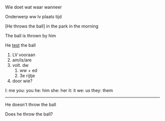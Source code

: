 Wie doet wat waar wanneer

Onderwerp ww lv plaats tijd

[He throws the ball] in the park in the morning

The ball is thrown by him

He <u>test</u> the ball

1. LV vooraan
2. am/is/are
3. volt. dw
    1. ww + ed
    2. 3e rijtje
4. door wie?

I: me
you: you
he: him
she: her
it: it
we: us
they: them

---

He doesn't throw the ball

Does he throw the ball?